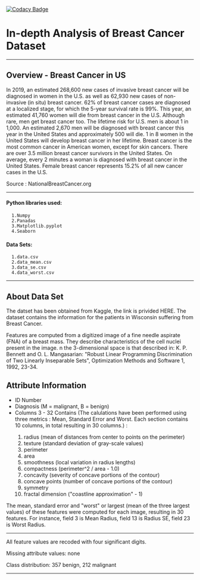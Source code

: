 [![Codacy Badge](https://app.codacy.com/project/badge/Grade/ef8a2c6fd42d46d5940f2f0b6ada9ba6)](https://www.codacy.com/manual/niladrihere/breast-cancer?utm_source=github.com&utm_medium=referral&utm_content=niladrihere/breast-cancer&utm_campaign=Badge_Grade)

# In-depth Analysis of Breast Cancer Dataset

<hr>

## Overview - Breast Cancer in US

In 2019, an estimated 268,600 new cases of invasive breast cancer will be diagnosed in women in the U.S. as well as 62,930 new cases of non-invasive (in situ) breast cancer. 62% of breast cancer cases are diagnosed at a localized stage, for which the 5-year survival rate is 99%. This year, an estimated 41,760 women will die from breast cancer in the U.S. Although rare, men get breast cancer too. The lifetime risk for U.S. men is about 1 in 1,000. An estimated 2,670 men will be diagnosed with breast cancer this year in the United States and approximately 500 will die. 1 in 8 women in the United States will develop breast cancer in her lifetime. Breast cancer is the most common cancer in American women, except for skin cancers. There are over 3.5 million breast cancer survivors in the United States. On average, every 2 minutes a woman is diagnosed with breast cancer in the United States. Female breast cancer represents 15.2% of all new cancer cases in the U.S.

Source : <a href="https://www.nationalbreastcancer.org/breast-cancer-facts#:~:text=In%202019%2C%20an%20estimated%20268%2C600,year%20survival%20rate%20is%2099%25." style="text-decoration: none;">NationalBreastCancer.org</a>

<hr>

#### Python libraries used:

      1.Numpy
      2.Panadas
      3.Matplotlib.pyplot
      4.Seaborn

#### Data Sets:

      1.data.csv
      2.data_mean.csv
      3.data_se.csv
      4.data_worst.csv

<hr>

## About Data Set

The datset has been obtained from Kaggle, the link is privided <a href="https://www.kaggle.com/uciml/breast-cancer-wisconsin-data/version/2" style="text-decoration: none;">HERE</a>. The dataset contains the information for the patients in Wisconsin suffering from Breast Cancer.

Features are computed from a digitized image of a fine needle aspirate (FNA) of a breast mass. They describe characteristics of the cell nuclei present in the image.
n the 3-dimensional space is that described in: K. P. Bennett and O. L. Mangasarian: "Robust Linear Programming Discrimination of Two Linearly Inseparable Sets", Optimization Methods and Software 1, 1992, 23-34.

## Attribute Information

<ul>
    <li>ID Number</li>
    <li>Diagnosis (M = malignant, B = benign)</li>
    <li>Columns 3 - 32 Contains (The calulations have been performed using three metrics : Mean, Standard Error and Worst. Each section contains 10 columns, in total resulting in 30 columns.) : </li>
    <ol>
        <li>radius (mean of distances from center to points on the perimeter)</li>
        <li>texture (standard deviation of gray-scale values)</li>
        <li>perimeter</li>
        <li>area</li>
        <li>smoothness (local variation in radius lengths)</li>
        <li>compactness (perimeter^2 / area - 1.0)</li>
        <li>concavity (severity of concave portions of the contour)</li>
        <li>concave points (number of concave portions of the contour)</li>
        <li>symmetry</li>
        <li>fractal dimension ("coastline approximation" - 1)</li>
    </ol>
    
</ul>

The mean, standard error and "worst" or largest (mean of the three
largest values) of these features were computed for each image,
resulting in 30 features. For instance, field 3 is Mean Radius, field
13 is Radius SE, field 23 is Worst Radius.

<hr>

All feature values are recoded with four significant digits.

Missing attribute values: none

Class distribution: 357 benign, 212 malignant

<hr>
